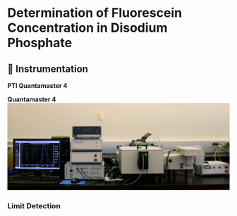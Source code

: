 # Determination of Fluorescein Concentration in Disodium Phosphate

## :electric_plug: Instrumentation 
**PTI Quantamaster 4**

<p  align = "center" >
<div align="left">
<b> Quantamaster 4</b>
</div>
<img src="img/instrument.jpg"  width="600">
<!-- <img src="img/fluorescein_conc">
 -->
</p>


### Limit Detection 
